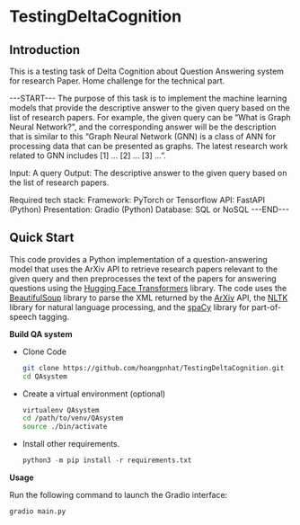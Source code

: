 # TestingDeltaCognition
## Introduction
This is a testing task of Delta Cognition about Question Answering system for research Paper.
Home challenge for the technical part.
 
---START---
The purpose of this task is to implement the machine learning models that provide the descriptive answer to the given query based on the list of research papers. For example, the given query can be “What is Graph Neural Network?”, and the corresponding answer will be the description that is similar to this “Graph Neural Network (GNN) is a class of ANN for processing data that can be presented as graphs. The latest research work related to GNN includes [1] … [2] … [3] …”. 
 
Input: A query 
Output: The descriptive answer to the given query based on the list of research papers. 
 
Required tech stack: 
Framework: PyTorch or Tensorflow 
API: FastAPI (Python) 
Presentation: Gradio (Python) 
Database: SQL or NoSQL 
---END---
## Quick Start

This code provides a Python implementation of a question-answering model that uses the ArXiv API to retrieve research papers relevant to the given query and then preprocesses the text of the papers for answering questions using the [Hugging Face Transformers](https://huggingface.co) library. The code uses the [BeautifulSoup](https://www.crummy.com/software/BeautifulSoup/bs4/doc/) library to parse the XML returned by the [ArXiv](https://arxiv.org) API, the [NLTK](https://nltk.org) library for natural language processing, and the [spaCy](https://spacy.io) library for part-of-speech tagging.

**Build QA system**

* Clone Code
  ```bash
  git clone https://github.com/hoangpnhat/TestingDeltaCognition.git
  cd QAsystem
  ```
* Create a virtual environment (optional)
  ```bash
  virtualenv QAsystem
  cd /path/to/venv/QAsystem
  source ./bin/activate
  ```
* Install other requirements. 
  ```python
  python3 -m pip install -r requirements.txt
  ```
**Usage**

Run the following command to launch the Gradio interface:
```python
gradio main.py
```

